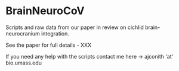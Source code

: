 # BrainNeuroCoV
Scripts and raw data from our paper in review on cichlid brain-neurocranium integration.

See the paper for full details - XXX

If you need any help with the scripts contact me here -> ajconith 'at' bio.umass.edu
